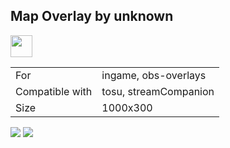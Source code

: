 ## Map Overlay by unknown

<a href="https://osuck.link/redirect/https://files.osuck.link/tosu/map overlay by unknown v1.0.zip" target="_blank"><img height="35" src="https://img.shields.io/badge/Download_PP_Counter-67A564?style=for-the-badge&logo=cloud&logoColor=white" /></a>  

|||
| ------------- | ------------- |
| For | ingame, obs-overlays |
| Compatible with | tosu, streamCompanion |
| Size |  1000x300 |


<img src="/.github/images/map overlay by unknown.jpg" /> <img src="/.github/gifs/map overlay by unknown.gif" /> 
